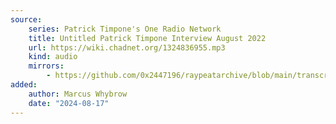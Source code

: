 ```yaml
---
source:
    series: Patrick Timpone's One Radio Network
    title: Untitled Patrick Timpone Interview August 2022
    url: https://wiki.chadnet.org/1324836955.mp3
    kind: audio
    mirrors:
        - https://github.com/0x2447196/raypeatarchive/blob/main/transcripts/08.15.22%20Peat%20%5B1324836955%5D.vtt
added:
    author: Marcus Whybrow
    date: "2024-08-17"
---
```


